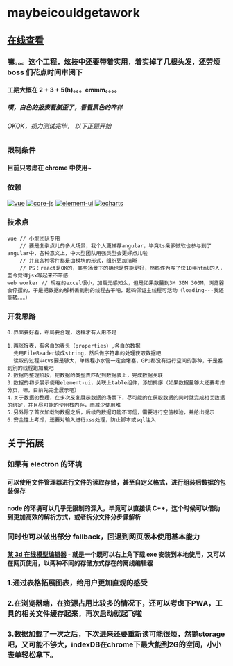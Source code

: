 # maybeicouldgetawork

## [在线查看](http://heimimiao.wang/xmind/)

### 嘛。。。这个工程，炫技中还要带着实用，着实掉了几根头发，还劳烦 boss 们花点时间审阅下

#### 工期大概在 2 + 3 + 5(h)。。。emmm。。。。

##### 噗，白色的报表看腻歪了，看看黑色的咋样

###### OKOK，视力测试完毕， 以下正题开始

### 限制条件

#### 目前只考虑在 chrome 中使用~

### 依赖

[![vue](https://img.shields.io/badge/vue-^2.6.11-green.svg 'vue')](https://cn.vuejs.org/index.html)
[![core-js](https://img.shields.io/badge/corejs-^3.6.5-green.svg 'core-js')](https://github.com/zloirock/core-js)
[![element-ui](https://img.shields.io/badge/elementui-^2.13.2-green.svg 'element-ui')](https://element.eleme.cn/)
[![echarts](https://img.shields.io/badge/echarts-^4.8.0-green.svg 'echarts')](https://echarts.cdn.apache.org/)

### 技术点

```
vue // 小型团队专用
    // 要是复杂点儿的多人场景，我个人更推荐angular，毕竟ts亲爹微软也参与到了angular中，各种意义上，中大型团队用强类型会更好点儿啦
    // 并且各种零件都是由模块的形式，组织更加清晰
    // PS：react是OK的，某些场景下的确也是性能更好，然鹅作为写了快10年html的人，至今觉得jsx写起来不带感
web worker // 现在的excel很小，加载无感知么，但是如果数量到3M 30M 300M，浏览器会停摆的，于是把数据的解析丢到别的线程去干吧，起码保证主线程可活动（loading---我还能转。。。）
```

### 开发思路

```
0.界面要好看，布局要合理，这样才有人用不是

1.两张报表，有各自的表头（properties）,各自的数据
  先用FileReader读成string，然后做字符串的处理获取数据吧
  读取的过程中cvs要是够大，单线程小水管一定会堵塞，GPU都没有运行空间的那种，于是塞到别的线程跑加载吧
2.数据的整理阶段，把数据的类型表匹配到数据表上，完成数据关联
3.数据的初步展示使用element-ui，关联上table组件，添加排序（如果数据量够大还要考虑分页，嘛，目前先完全展示吧）
4.关于数据的整理，在多次反复展示数据的场景下，尽可能的在获取数据的同时就完成相关数据的绑定，并且尽可能的使用栈内存，而减少使用堆
5.另外除了首次加载的数据之后，后续的数据可能不可信，需要进行空值校验，并给出提示
6.安全性上考虑，还要对输入进行xss处理，防止脚本或sql注入
```

## 关于拓展

### 如果有 electron 的环境

#### 可以使用文件管理器进行文件的读取存储，甚至自定义格式，进行组装后数据的包装保存

#### node 的环境可以几乎无限制的深入，毕竟可以直接读 C++，这个时候可以借助到更加高效的解析方式，或者拆分文件分步骤解析

### 同时也可以做出部分 fallback，回退到网页版本使用基本能力

#### [某 3d 在线模型编辑器](http://heimimiao.wang/editor) - 就是一个既可以右上角下载 exe 安装到本地使用，又可以在网页使用，以两种不同的存储方式存在的离线编辑器

### 1.通过表格拓展图表，给用户更加直观的感受

### 2.在浏览器端，在资源占用比较多的情况下，还可以考虑下PWA，工具的相关文件缓存起来，再次启动就起飞啦

### 3.数据加载了一次之后，下次进来还要重新读可能很烦，然鹅storage吧，又可能不够大，indexDB在chrome下最大能到2G的空间，小小表单轻松拿下。

